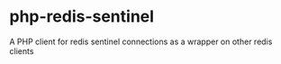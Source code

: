 php-redis-sentinel
==================

A PHP client for redis sentinel connections as a wrapper on other redis clients

